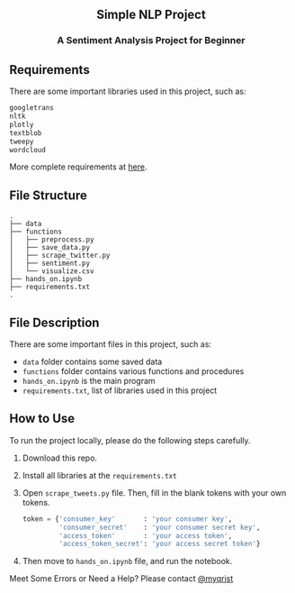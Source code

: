 <h2 align="center">Simple NLP Project</h2>
<h3 align="center">A Sentiment Analysis Project for Beginner</h3>

## Requirements

There are some important libraries used in this project, such as:

```txt
googletrans
nltk
plotly
textblob
tweepy
wordcloud
```
More complete requirements at [here](requirements.txt).

## File Structure

```
.
├── data
├── functions
│   ├── preprocess.py
│   ├── save_data.py
│   ├── scrape_twitter.py
│   ├── sentiment.py
│   └── visualize.csv
├── hands_on.ipynb
├── requirements.txt
.
```

## File Description

There are some important files in this project, such as:

- `data` folder contains some saved data
- `functions` folder contains various functions and procedures
- `hands_on.ipynb` is the main program
- `requirements.txt`, list of libraries used in this project

## How to Use

To run the project locally, please do the following steps carefully.

1. Download this repo.
2. Install all libraries at the `requirements.txt`
3. Open `scrape_tweets.py` file. Then, fill in the blank tokens with your own tokens.

    ```python
    token = {'consumer_key'       : 'your consumer key',
             'consumer_secret'    : 'your consumer secret key',
             'access_token'       : 'your access token',
             'access_token_secret': 'your access secret token'}
    ```

4. Then move to `hands_on.ipynb` file, and run the notebook.

Meet Some Errors or Need a Help? Please contact [@myqrist](https://github.com/myarist)
